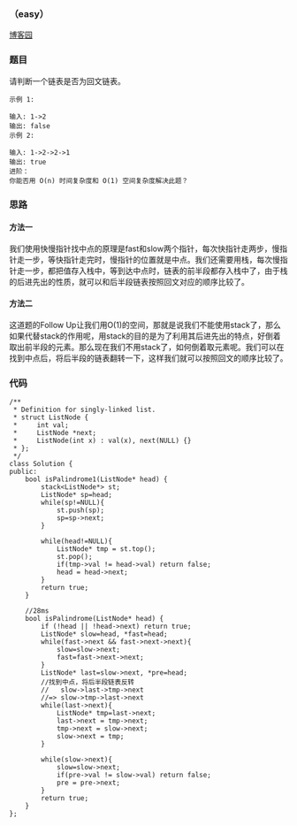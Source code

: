 ### （easy）

[博客园](http://www.cnblogs.com/grandyang/p/4635425.html)

### 题目 

请判断一个链表是否为回文链表。

	示例 1:
	
	输入: 1->2
	输出: false
	示例 2:
	
	输入: 1->2->2->1
	输出: true
	进阶：
	你能否用 O(n) 时间复杂度和 O(1) 空间复杂度解决此题？


### 思路

#### 方法一

我们使用快慢指针找中点的原理是fast和slow两个指针，每次快指针走两步，慢指针走一步，等快指针走完时，慢指针的位置就是中点。我们还需要用栈，每次慢指针走一步，都把值存入栈中，等到达中点时，链表的前半段都存入栈中了，由于栈的后进先出的性质，就可以和后半段链表按照回文对应的顺序比较了。


#### 方法二

这道题的Follow Up让我们用O(1)的空间，那就是说我们不能使用stack了，那么如果代替stack的作用呢，用stack的目的是为了利用其后进先出的特点，好倒着取出前半段的元素。那么现在我们不用stack了，如何倒着取元素呢。我们可以在找到中点后，将后半段的链表翻转一下，这样我们就可以按照回文的顺序比较了。


### 代码

```
/**
 * Definition for singly-linked list.
 * struct ListNode {
 *     int val;
 *     ListNode *next;
 *     ListNode(int x) : val(x), next(NULL) {}
 * };
 */
class Solution {
public:
    bool isPalindrome1(ListNode* head) {
        stack<ListNode*> st;
        ListNode* sp=head;
        while(sp!=NULL){
            st.push(sp);
            sp=sp->next;
        }
        
        while(head!=NULL){
            ListNode* tmp = st.top();
            st.pop();
            if(tmp->val != head->val) return false;
            head = head->next;
        }
        return true;
    }
    
    //28ms
    bool isPalindrome(ListNode* head) {
        if (!head || !head->next) return true;
        ListNode* slow=head, *fast=head;
        while(fast->next && fast->next->next){
            slow=slow->next;
            fast=fast->next->next;
        }
        ListNode* last=slow->next, *pre=head;
        //找到中点，将后半段链表反转
        //   slow->last->tmp->next
        //=> slow->tmp->last->next
        while(last->next){
            ListNode* tmp=last->next;
            last->next = tmp->next;
            tmp->next = slow->next;
            slow->next = tmp;
        }
        
        while(slow->next){
            slow=slow->next;
            if(pre->val != slow->val) return false;
            pre = pre->next;
        }
        return true;
    }
};

```
